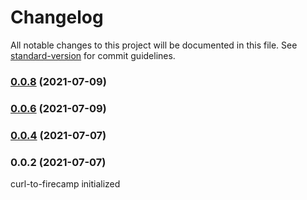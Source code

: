 # Changelog

All notable changes to this project will be documented in this file. See [standard-version](https://github.com/conventional-changelog/standard-version) for commit guidelines.

### [0.0.8](https://github.com/Nishchit14/curl-to-firecamp/compare/v0.0.6...v0.0.8) (2021-07-09)

### [0.0.6](https://github.com/Nishchit14/curl-to-firecamp/compare/v0.0.4...v0.0.6) (2021-07-09)

### [0.0.4](https://github.com/Nishchit14/curl-to-firecamp/compare/v0.0.2...v0.0.4) (2021-07-07)

### 0.0.2 (2021-07-07)
curl-to-firecamp initialized